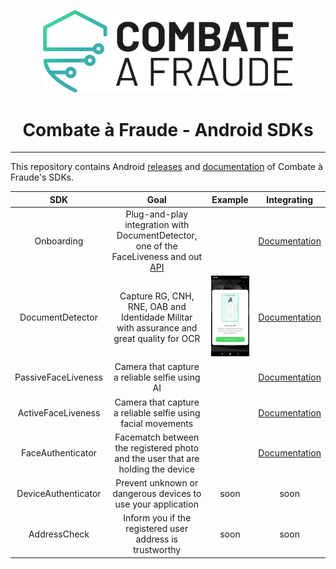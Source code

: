 <div align="center">
  
  [<img width="400px" src="/resources/combateafraude_logo.png?raw=true">](https://combateafraude.com)

  # Combate à Fraude - Android SDKs
</div>

<hr>

This repository contains Android [releases](https://github.com/combateafraude/Android/wiki/Downloading-and-importing) and [documentation](https://github.com/combateafraude/Android/wiki) of Combate à Fraude's SDKs.

| SDK | Goal | Example | Integrating |
| :--: | :--: | :--: | :--: |
| Onboarding | Plug-and-play integration with DocumentDetector, one of the FaceLiveness and out [API](https://docs.combateafraude.com/docs/conhecendo-produto/visao-geral/) |  | [Documentation](https://github.com/combateafraude/Android/wiki/Onboarding) |
| DocumentDetector        | Capture RG, CNH, RNE, OAB and Identidade Militar with assurance and great quality for OCR | <img src="/resources/DocumentDetector.gif"> | [Documentation](https://github.com/combateafraude/Android/wiki/DocumentDetector) |
| PassiveFaceLiveness     | Camera that capture a reliable selfie using AI |  | [Documentation](https://github.com/combateafraude/Android/wiki/PassiveFaceLiveness) |
| ActiveFaceLiveness      | Camera that capture a reliable selfie using facial movements |  | [Documentation](https://github.com/combateafraude/Android/wiki/ActiveFaceLiveness) |
| FaceAuthenticator       | Facematch between the registered photo and the user that are holding the device |  | [Documentation](https://github.com/combateafraude/Android/wiki/FaceAuthenticator) |
| DeviceAuthenticator     | Prevent unknown or dangerous devices to use your application | soon | soon |
| AddressCheck            | Inform you if the registered user address is trustworthy | soon | soon |
